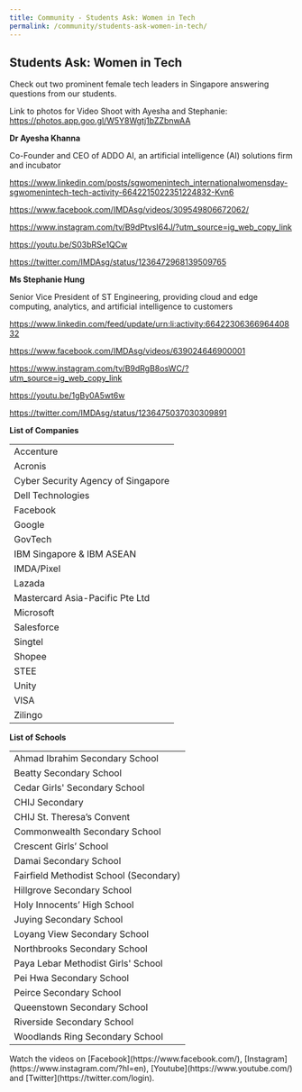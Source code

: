 ```yaml
---
title: Community - Students Ask: Women in Tech
permalink: /community/students-ask-women-in-tech/
---
```

<h2>Students Ask: Women in Tech</h2>

<p>Check out two prominent female tech leaders in Singapore answering questions from our students.</p>

<p>Link to photos for Video Shoot with Ayesha and Stephanie: <a href="https://photos.app.goo.gl/W5Y8Wgtj1bZZbnwAA">https://photos.app.goo.gl/W5Y8Wgtj1bZZbnwAA</a> </p>
<p><strong>Dr Ayesha Khanna</strong></p>
<p>Co-Founder and CEO of ADDO AI, an artificial intelligence (AI) solutions firm and incubator</p>
<p><a href="https://www.linkedin.com/posts/sgwomenintech_internationalwomensday-sgwomenintech-tech-activity-6642215022351224832-Kvn6">https://www.linkedin.com/posts/sgwomenintech_internationalwomensday-sgwomenintech-tech-activity-6642215022351224832-Kvn6</a></p>
<p><a href="https://www.facebook.com/IMDAsg/videos/309549806672062/">https://www.facebook.com/IMDAsg/videos/309549806672062/</a></p>
<p><a href="https://www.instagram.com/tv/B9dPtvsI64J/?utm_source=ig_web_copy_link">https://www.instagram.com/tv/B9dPtvsI64J/?utm_source=ig_web_copy_link</a></p>
<p><a href="https://youtu.be/S03bRSe1QCw">https://youtu.be/S03bRSe1QCw</a></p>
<p><a href="https://twitter.com/IMDAsg/status/1236472968139509765">https://twitter.com/IMDAsg/status/1236472968139509765</a></p>

<p><strong>Ms Stephanie Hung</strong></p>
<p>Senior Vice President of ST Engineering, providing cloud and edge computing, analytics, and artificial intelligence to customers</p>
<p><a href="https://www.linkedin.com/feed/update/urn:li:activity:6642230636696440832">https://www.linkedin.com/feed/update/urn:li:activity:6642230636696440832</a></p>
<p><a href="https://www.facebook.com/IMDAsg/videos/639024646900001">https://www.facebook.com/IMDAsg/videos/639024646900001</a></p>
<p><a href="https://www.instagram.com/tv/B9dRgB8osWC/?utm_source=ig_web_copy_link">https://www.instagram.com/tv/B9dRgB8osWC/?utm_source=ig_web_copy_link</a></p>
<p><a href="https://youtu.be/1gBy0A5wt6w">https://youtu.be/1gBy0A5wt6w</a></p>
<p><a href="https://twitter.com/IMDAsg/status/1236475037030309891">https://twitter.com/IMDAsg/status/1236475037030309891</a></p>
<p><strong>List of Companies</strong></p>
<table>
	<tr><td>Accenture</td></tr>
	<tr><td>Acronis</td></tr>
	<tr><td>Cyber Security Agency of Singapore</td></tr>
	<tr><td>Dell Technologies</td></tr>
	<tr><td>Facebook</td></tr>
	<tr><td>Google</td></tr>
	<tr><td>GovTech</td></tr>
	<tr><td>IBM Singapore & IBM ASEAN</td></tr>
	<tr><td>IMDA/Pixel</td></tr>
	<tr><td>Lazada</td></tr>
	<tr><td>Mastercard Asia-Pacific Pte Ltd</td></tr>
	<tr><td>Microsoft</td></tr>
	<tr><td>Salesforce</td></tr>
	<tr><td>Singtel</td></tr>
	<tr><td>Shopee</td></tr>
	<tr><td>STEE</td></tr>
	<tr><td>Unity</td></tr>
	<tr><td>VISA</td></tr>
	<tr><td>Zilingo</td></tr>
</table>

<p><strong>List of Schools</strong></p>
<table>
	<tr><td>Ahmad Ibrahim Secondary School </td></tr>
	<tr><td>Beatty Secondary School</td></tr>
	<tr><td>Cedar Girls' Secondary School</td></tr>
	<tr><td>CHIJ Secondary</td></tr>
	<tr><td>CHIJ St. Theresa’s Convent </td></tr>
	<tr><td>Commonwealth Secondary School</td></tr>
	<tr><td>Crescent Girls’ School </td></tr>
	<tr><td>Damai Secondary School </td></tr>
	<tr><td>Fairfield Methodist School (Secondary)</td></tr>
	<tr><td>Hillgrove Secondary School </td></tr>
	<tr><td>Holy Innocents’ High School</td></tr>
	<tr><td>Juying Secondary School</td></tr>
	<tr><td>Loyang View Secondary School</td></tr>
	<tr><td>Northbrooks Secondary School</td></tr>
	<tr><td>Paya Lebar Methodist Girls' School</td></tr>
	<tr><td>Pei Hwa Secondary School</td></tr>
	<tr><td>Peirce Secondary School </td></tr>
	<tr><td>Queenstown Secondary School</td></tr>
	<tr><td>Riverside Secondary School</td></tr>
	<tr><td>Woodlands Ring Secondary School </td></tr>
</table>
Watch the videos on [Facebook](https://www.facebook.com/), [Instagram](https://www.instagram.com/?hl=en), [Youtube](https://www.youtube.com/) and [Twitter](https://twitter.com/login).
